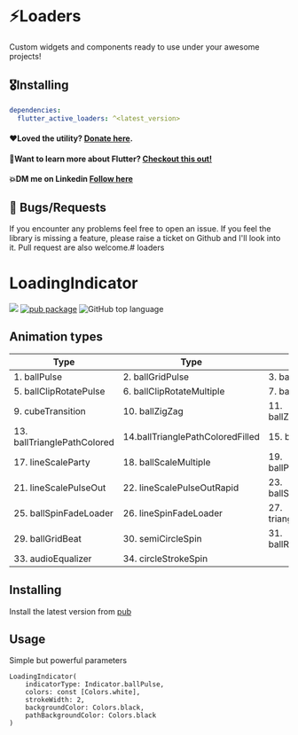 # ⚡Loaders

Custom widgets and components ready to use under your awesome projects!

## 🎖Installing

```yaml
dependencies:
  flutter_active_loaders: ^<latest_version>
```



#### ❤Loved the utility? [Donate here](https://paypal.me/MahmoudA44?country.x=US&locale.x=en_US).
#### 🚀Want to learn more about Flutter? [Checkout this out!](https://web.telegram.org/k/#@DartWFlutter)
#### 💥DM me on Linkedin  [Follow here](https://www.linkedin.com/in/mazap64/)


## 🐛 Bugs/Requests

If you encounter any problems feel free to open an issue. If you feel the library is
missing a feature, please raise a ticket on Github and I'll look into it.
Pull request are also welcome.# loaders


# LoadingIndicator
![](https://github.com/TinoGuo/loading_indicator/workflows/Flutter%20Build%20Test%20CI/badge.svg?branch=master)
[![pub package](https://img.shields.io/pub/v/loading_indicator.svg)](https://pub.dev/packages/loading_indicator)
![GitHub top language](https://img.shields.io/github/languages/top/TinoGuo/loading_indicator)



## Animation types

| Type | Type | Type | Type |
|---|---|---|---|
|1. ballPulse | 2. ballGridPulse | 3. ballClipRotate | 4. squareSpin|
|5. ballClipRotatePulse | 6. ballClipRotateMultiple | 7. ballPulseRise | 8. ballRotate|
|9. cubeTransition | 10. ballZigZag | 11. ballZigZagDeflect | 12. ballTrianglePath|
|13. ballTrianglePathColored | 14.ballTrianglePathColoredFilled | 15. ballScale | 16. lineScale|
|17. lineScaleParty | 18. ballScaleMultiple | 19. ballPulseSync | 20. ballBeat|
|21. lineScalePulseOut | 22. lineScalePulseOutRapid |23. ballScaleRipple | 24. ballScaleRippleMultiple|
|25. ballSpinFadeLoader | 26. lineSpinFadeLoader | 27. triangleSkewSpin | 28. pacman|
|29. ballGridBeat | 30. semiCircleSpin| 31. ballRotateChase | 32. orbit|
|33. audioEqualizer | 34. circleStrokeSpin|

## Installing
Install the latest version from [pub](https://pub.dev/packages/flutter_active_loaders)

## Usage
Simple but powerful parameters

```
LoadingIndicator(
    indicatorType: Indicator.ballPulse, 
    colors: const [Colors.white],       
    strokeWidth: 2,                  
    backgroundColor: Colors.black,      
    pathBackgroundColor: Colors.black   
)
```
